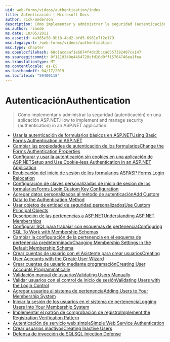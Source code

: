 ```yaml
---
uid: web-forms/videos/authentication/index
title: Autenticación | Microsoft Docs
author: rick-anderson
description: Cómo implementar y administrar la seguridad (autenticación) en una aplicación ASP.NET.
ms.author: riande
ms.date: 10/05/2011
ms.assetid: 4a365e58-9b18-4bd2-bfd5-6981e7f2e179
msc.legacyurl: /web-forms/videos/authentication
msc.type: chapter
ms.openlocfilehash: 68c1acdaaf1e6674f4dc3bcca0557382407ca147
ms.sourcegitcommit: 0f1119340e4464720cfd16d0ff15764746ea1fea
ms.translationtype: MT
ms.contentlocale: es-ES
ms.lasthandoff: 04/17/2019
ms.locfileid: "59400118"
---
```

# <a name="authentication"></a><span data-ttu-id="54540-103">Autenticación</span><span class="sxs-lookup"><span data-stu-id="54540-103">Authentication</span></span>

> <span data-ttu-id="54540-104">Cómo implementar y administrar la seguridad (autenticación) en una aplicación ASP.NET.</span><span class="sxs-lookup"><span data-stu-id="54540-104">How to implement and manage security (authentication) in an ASP.NET application.</span></span>


- [<span data-ttu-id="54540-105">Usar la autenticación de formularios básicos en ASP.NET</span><span class="sxs-lookup"><span data-stu-id="54540-105">Using Basic Forms Authentication in ASP.NET</span></span>](using-basic-forms-authentication-in-aspnet.md)
- [<span data-ttu-id="54540-106">Cambiar las propiedades de autenticación de los formularios</span><span class="sxs-lookup"><span data-stu-id="54540-106">Change the Forms Authentication Properties</span></span>](how-to-change-the-forms-authentication-properties.md)
- [<span data-ttu-id="54540-107">Configurar y usar la autenticación sin cookies en una aplicación de ASP.NET</span><span class="sxs-lookup"><span data-stu-id="54540-107">Setup and Use Cookie-less Authentication in an ASP.NET Application</span></span>](how-to-setup-and-use-cookie-less-authentication-in-an-aspnet-application.md)
- [<span data-ttu-id="54540-108">Reubicación del inicio de sesión de los formularios ASP</span><span class="sxs-lookup"><span data-stu-id="54540-108">ASP Forms Login Relocation</span></span>](asp-forms-login-relocation.md)
- [<span data-ttu-id="54540-109">Configuración de claves personalizadas de inicio de sesión de los formularios</span><span class="sxs-lookup"><span data-stu-id="54540-109">Forms Login Custom Key Configuration</span></span>](forms-login-custom-key-configuration.md)
- [<span data-ttu-id="54540-110">Agregar datos personalizados al método de autenticación</span><span class="sxs-lookup"><span data-stu-id="54540-110">Add Custom Data to the Authentication Method</span></span>](add-custom-data-to-the-authentication-method.md)
- [<span data-ttu-id="54540-111">Usar objetos de entidad de seguridad personalizados</span><span class="sxs-lookup"><span data-stu-id="54540-111">Use Custom Principal Objects</span></span>](use-custom-principal-objects.md)
- [<span data-ttu-id="54540-112">Descripción de las pertenencias a ASP.NET</span><span class="sxs-lookup"><span data-stu-id="54540-112">Understanding ASP.NET Memberships</span></span>](understanding-aspnet-memberships.md)
- [<span data-ttu-id="54540-113">Configurar SQL para trabajar con esquemas de pertenencia</span><span class="sxs-lookup"><span data-stu-id="54540-113">Configuring SQL To Work with Membership Schemas</span></span>](configuring-sql-to-work-with-membership-schemas.md)
- [<span data-ttu-id="54540-114">Cambiar la configuración de la pertenencia en el esquema de pertenencia predeterminado</span><span class="sxs-lookup"><span data-stu-id="54540-114">Changing Membership Settings in the Default Membership Schema</span></span>](changing-membership-settings-in-the-default-membership-schema.md)
- [<span data-ttu-id="54540-115">Crear cuentas de usuario con el Asistente para crear usuarios</span><span class="sxs-lookup"><span data-stu-id="54540-115">Creating User Accounts with the Create User Wizard</span></span>](creating-user-accounts-with-the-create-user-wizard.md)
- [<span data-ttu-id="54540-116">Crear cuentas de usuario mediante programación</span><span class="sxs-lookup"><span data-stu-id="54540-116">Creating User Accounts Programmatically</span></span>](creating-user-accounts-programmatically.md)
- [<span data-ttu-id="54540-117">Validación manual de usuarios</span><span class="sxs-lookup"><span data-stu-id="54540-117">Validating Users Manually</span></span>](validating-users-manually.md)
- [<span data-ttu-id="54540-118">Validar usuarios con el control de inicio de sesión</span><span class="sxs-lookup"><span data-stu-id="54540-118">Validating Users with the Login Control</span></span>](validating-users-with-the-login-control.md)
- [<span data-ttu-id="54540-119">Agregar usuarios al sistema de pertenencia</span><span class="sxs-lookup"><span data-stu-id="54540-119">Adding Users to Your Membership System</span></span>](adding-users-to-your-membership-system.md)
- [<span data-ttu-id="54540-120">Iniciar la sesión de los usuarios en el sistema de pertenencia</span><span class="sxs-lookup"><span data-stu-id="54540-120">Logging Users Into Your Membership System</span></span>](logging-users-into-your-membership-system.md)
- [<span data-ttu-id="54540-121">Implementar el patrón de comprobación de registro</span><span class="sxs-lookup"><span data-stu-id="54540-121">Implement the Registration Verification Pattern</span></span>](implement-the-registration-verification-pattern.md)
- [<span data-ttu-id="54540-122">Autenticación de servicio web simple</span><span class="sxs-lookup"><span data-stu-id="54540-122">Simple Web Service Authentication</span></span>](simple-web-service-authentication.md)
- [<span data-ttu-id="54540-123">Crear usuarios inactivos</span><span class="sxs-lookup"><span data-stu-id="54540-123">Creating Inactive Users</span></span>](creating-inactive-users.md)
- [<span data-ttu-id="54540-124">Defensa de inyección de SQL</span><span class="sxs-lookup"><span data-stu-id="54540-124">SQL Injection Defense</span></span>](sql-injection-defense.md)
